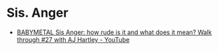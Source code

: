 # Sis. Anger

* [BABYMETAL Sis Anger: how rude is it and what does it mean? Walk through #27 with AJ Hartley - YouTube](https://www.youtube.com/watch?v=PV2V6MNaoXw&list=PLbMSceCLFM-S8CORnK0CqGFCgdb2HKsU6&index=8&ab_channel=AndrewHartley)